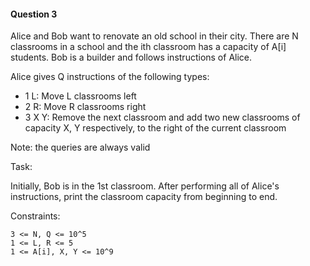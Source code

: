 #### Question 3

Alice and Bob want to renovate an old school in their city.
There are N classrooms in a school and the ith classroom has a capacity of A[i]
students. Bob is a builder and follows instructions of Alice.

Alice gives Q instructions of the following types:
 - 1 L: Move L classrooms left
 - 2 R: Move R classrooms right
 - 3 X Y: Remove the next classroom and add two new classrooms of capacity X, Y respectively, to the right of the current classroom

Note: the queries are always valid

Task:

Initially, Bob is in the 1st classroom. After performing all of Alice's instructions, print the classroom capacity from beginning to end.

Constraints:
```
3 <= N, Q <= 10^5
1 <= L, R <= 5
1 <= A[i], X, Y <= 10^9
```